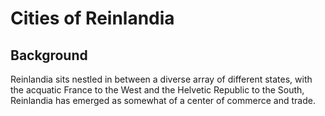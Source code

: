 <!-- TITLE: Cities Of Reinlandia -->
<!-- SUBTITLE: A quick summary of Cities Of Reinlandia -->

# Cities of Reinlandia
## Background
Reinlandia sits nestled in between a diverse array of different states, with the acquatic France to the West and the Helvetic Republic to the South, Reinlandia has emerged as somewhat of a center of commerce and trade. 